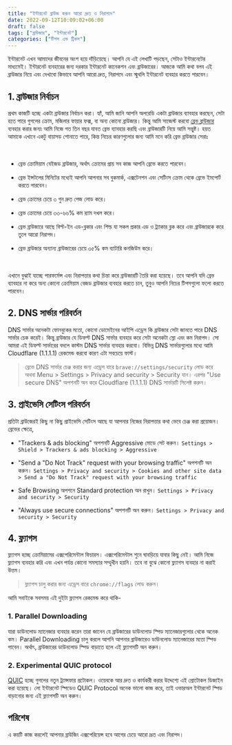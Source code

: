 ```yaml
---
title: "ইন্টারনেট ব্রাউজ করুন আরো দ্রুত ও নিরাপদে"
date: 2022-09-12T10:09:02+06:00
draft: false
tags: ["ব্রাউজার", "ইন্টারনেট"]
categories: ["টিপস এন্ড ট্রিকস"]
---
```


ইন্টারনেট এখন আমাদের জীবনের অংশ হয়ে দাঁড়িয়েছে। আপনি যে এই লেখাটি পড়ছেন, সেটাও ইন্টারনেটের মাধ্যমেই। ইন্টারনেট ব্যবহারের জন্য দরকার ইন্টারনেট কানেকশন এবং ব্রাউজারের। আজকে আমি কথা বলব এই ব্রাউজার নিয়ে এবং দেখাবো কিভাবে আপনি আরো দ্রুত, নিরাপদে এবং স্মুথলি ইন্টারনেট ব্যবহার করতে পারবেন।

## 1. ব্রাউজার নির্বাচন

প্রথম কাজটি হচ্ছে একটা ব্রাউজার নির্বাচন করা। হ্যাঁ, আমি জানি আপনি অলরেডি একটা ব্রাউজার ব্যাবহার করছেন, সেটা হতে পারে গুগলের ক্রোম, মজিলার ফায়ার ফক্স, বা অন্য কোনো ব্রাউজার। কিন্তু আমি সাজেস্ট করবো [ব্রেভ ব্রাউজার](https://brave.com/) ব্যবহার করার জন্য৷ আমি নিজে গত তিন বছর যাবত ব্রেভ ব্যাবহার করছি এবং ব্রাউজারটি নিয়ে আমি সন্তুষ্ট। হয়ত আমাকে এখানে একটু বায়াসড শোনাতে পারে, কিন্ত নিচের কারণগুলোর জন্য আমি মনে করি ব্রেভ ব্রাউজার সেরাঃ

<br>

- ব্রেভ ক্রোমিয়াম বেইজড ব্রাউজার, অর্থাৎ ক্রোমের প্রায় সব কাজ আপনি ব্রেভে করতে পারবেন।

- ব্রেভ ইন্সটলের মিনিটের মধ্যেই আপনি আপনার সব বুকমার্ক, এক্সটেনশন এবং সেটিংস ক্রোম থেকে ব্রেভে ইমপোর্ট করতে পারবেন।

- ব্রেভ ক্রোমের চেয়ে ৩ গুন দ্রুত পেজ লোড করে।

- ব্রেভ ক্রোমের চেয়ে ৩৩-৬৬% কম র‍্যাম দখল করে।

- ব্রেভ ব্রাউজারে আছে বিল্ট-ইন এড-ব্লকার এবং শিল্ড যা সকল প্রকার এড ও ট্র‍্যাকার ব্লক করে এবং ব্রাউজারকে করে তুলে আরো নিরাপদ।

- ব্রেভ ব্রাউজার অন্যান্য ব্রাউজারের চেয়ে ৩৫% কম ব্যাটারি কনজিউম করে।

<br>

এখানে বুঝাই যাচ্ছে পারফর্মেন্স এবং নিরাপত্তার কথা চিন্তা করে ব্রাউজারটি তৈরি করা হয়েছে। তবে আপনি যদি ব্রেভ ব্যাবহার না করে অন্য কোনো ক্রোমিয়াম বেজড ব্রাউজার ব্যবহার করতে চান, তুবুও আপনি নিচের টিপসগুলো ফলো করতে পারবেন।

## 2. DNS সার্ভার পরিবর্তন

DNS সার্ভার অনেকটা ফোনবুকের মতো, কোনো ডোমেইনের আইপি এড্রেস কি ব্রাউজার সেটা জানতে পারে DNS সার্ভার চেক করেই। কিন্তু ব্রাউজার যে ডিফল্ট DNS সার্ভার ব্যবহার করে সেটা অনেকটা স্লো এবং কম নিরাপদ। সো আমরা এই ডিফল্ট সার্ভারের বদলে কাস্টম DNS সার্ভার ব্যবহার করবো। বিভিন্ন DNS সার্ভারগুলোর মধ্যে আমি Cloudflare (1.1.1.1) রেকমেন্ড করবো কারণ এটা সবচেয়ে ফাস্ট।

> ব্রেভে DNS সার্ভার চেঞ্জ করার জন্য এড্রেস বারে `brave://settings/security` লোড করে অথবা Menu > Settings > Privacy and security > Security যান। এরপর "Use secure DNS" অপশনটি অন করে Cloudflare (1.1.1.1) DNS সার্ভারটি সিলেক্ট করুন। 

## 3. প্রাইভেসি সেটিংস পরিবর্তন

প্রতিটা ব্রাউজেরই কিছু না কিছু প্রাইভেসি সেটিংস আছে যা আপনার নিজের নিরাপত্তার কথা ভেবে চেঞ্জ করা প্রয়োজন। ব্রেভের ক্ষেত্রে,

- "Trackers & ads blocking" অপশনটি Aggressive মোডে সেট করুন।
`Settings > Shield > Trackers & ads blocking > Aggressive`

- "Send a "Do Not Track" request with your browsing traffic" অপশনটি অন করুন।
`Settings > Privacy and security > Cookies and other site data > Send a "Do Not Track" request with your browsing traffic`

- Safe Browsing অপশনে Standard protection অন রাখুন।
`Settings > Privacy and security > Security`

- "Always use secure connections" অপশনটি অন করুন।
`Settings > Privacy and security > Security`


## 4. ফ্ল্যাগস

ফ্ল্যাগস হচ্ছে ক্রোমিয়ামের এক্সপেরিমেন্টাল ফিচারস। এক্সপেরিমেন্টাল শুনে ঘাবড়িয়ে যাবার কিছু নেই। আমি নিজে ফ্ল্যাগস ব্যবহার করি এবং এখন পর্যন্ত কোনো সমস্যার সম্মুখীন হয়নি। তবে না বুঝে কোনো ফ্ল্যাগস ব্যবহার না করাই উত্তম। 

> ফ্ল্যাগস চালু করার জন্য এড্রেস বারে `chrome://flags` লোড করুন।

আমি সবাইকে সবসময় এই দুইটা ফ্ল্যাগস রেকমেন্ড করে থাকি-

### 1. Parallel Downloading

যারা ডাউনলোড ম্যানেজার ব্যবহার করেন তারা জানেন যে ব্রাউজারের ডাউনলোড স্পিড ম্যানেজারগুলোর থেকে অনেক কম। Parallel Downloading চালু করলে আপনি আপনার ব্রাউজারেও ডাউনলোড ম্যানেজারের মতো স্পিড পাবেন। অর্থাৎ, ব্রাউজারের ডাউনলোড স্পিড বাড়াতে হলে এই ফ্ল্যাগসটি অন করুন।

### 2. Experimental QUIC protocol

[QUIC](https://en.wikipedia.org/wiki/QUIC) হচ্ছে গুগলের নতুন ট্র্যান্সফার প্রটোকল। ওয়েবকে আর দ্রুত ও কার্যকরী করার উদ্দেশ্যে এই প্রোটোকল ডিজাইন করা হয়েছে। লো ইন্টারনেট স্পিডেও QUIC Protocol অনেক ভালো কাজ করে, তাই ওভারঅল ইন্টারনেট স্পিড বাড়ানোর জন্য এই ফ্ল্যাগসটি অন করুন।

## পরিশেষ

এ কয়টি কাজ করলেই আপনার ব্রাউজিং এক্সপেরিয়েন্স হবে আগের চেয়ে আরো দ্রূত এবং নিরাপদ।



